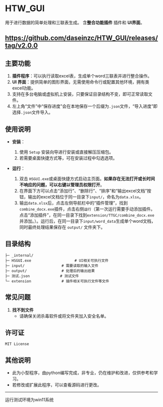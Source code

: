 # HTW_GUI
用于进行数据的简单处理和三联表生成。 含**整合功能插件** 插件和 **UI界面**。

**https://github.com/daseinzc/HTW_GUI/releases/tag/v2.0.0**
---

## 主要功能

1. **插件程序**：可以执行读取excel表，生成单个word三联表并进行整合操作。  
2. **UI 界面**：提供简单的图形界面，无需使用命令行或配置其他环境，拥有类excel功能。  
3. 支持在多台电脑或虚拟机上安装，只要保证目录结构不变，即可正常读取文件。
4. 左上角“文件”中“保存进度”会在本地保存一个后缀为`.json`文件，“导入进度”即选择`.json`文件导入。

## 使用说明

- **安装**：  
  1. 使用 `Setup` 安装向导进行安装或直接解压压缩包。  
  2. 若需要桌面快捷方式等，可在安装过程中勾选选项。  

- **运行**：  
  1. 双击 `HSGUI.exe`或桌面快捷方式启动主页面。**如果存在无法打开或长时间不响应的问题，可以右键以管理员权限打开**。  
  2. 在界面下方可以点击“添加行”、“删除行”、“排序”和“输出excel文档”按钮，输出的excel文档位于同一目录下`input/`，命名为`data.xlsx`。
  3. 输出`data.xlsx`后，点击左侧导航栏中的“插件管理”，找到`combine_docx.exe`插件，点击右侧`运行`（第一次运行需要手动添加插件。点击“添加插件”，在同一目录下找到`extension/TTGC/combine_docx.exe`并添加。）。运行后，在同一目录下`input/word_data`生成单个word文档，同时最终处理结果保存在 `output/` 文件夹下。

## 目录结构

```
├─ _internal/               
├─ HSGUI.exe                    # UI相关可执行文件
├─ input/                 # 需要读取的输入文件
├─ output/                # 处理后的输出结果
├─ 测试.json              # 测试文件
└─ extension              # 插件相关可执行文件等文件
```

## 常见问题

1. **找不到文件**  
   - 请确保关闭杀毒软件或将文件夹加入安全名单。

## 许可证

```
MIT License
```

## 其他说明

- 此为小型程序，由python编写完成，非专业，仍在维护和改进，仅供参考和学习。  
- 若修改或扩展此程序，可以查看源码进行更改。  

---
运行测试环境为win11系统
